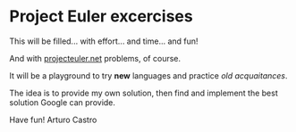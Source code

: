 Project Euler excercises
=====

This will be filled... with effort... and time... and fun!

And with [projecteuler.net](projecteuler.net) problems, of course.

It will be a playground to try **new** languages and practice _old acquaitances_.

The idea is to provide my own solution, then find and implement the best solution Google can provide.

Have fun!
Arturo Castro
